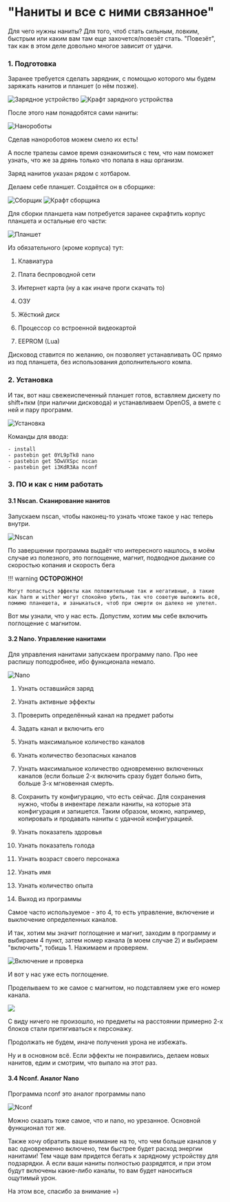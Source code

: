 # "Наниты и все с ними связанное"

Для чего нужны наниты? Для того, чтоб стать сильным, ловким, быстрым или каким вам там еще захочется/повезёт стать. "Повезёт", так как в этом деле довольно многое зависит от удачи.

### 1. Подготовка

Заранее требуется сделать зарядник, с помощью которого мы будем заряжать нанитов и планшет (о нём позже).

![Зарядное устройство](./images/charger.png) ![Крафт зарядного устройства](./images/charger_craft.jpg)

После этого нам понадобятся сами наниты:

![Нанороботы](./images/creating_nanites.jpg)

Сделав нанороботов можем смело их есть!

А после трапезы самое время ознакомиться с тем, что нам поможет узнать, что же за дрянь только что попала в наш организм.

Заряд нанитов указан рядом с хотбаром.

Делаем себе планшет. Создаётся он в сборщике:

![Сборщик](./images/assembler.png) ![Крафт сборщика](./images/assembler_craft.jpg)

Для сборки планшета нам потребуется заранее скрафтить корпус планшета и остальные его части:

![Планшет](./images/creating_tablet.jpg)

Из обязательного (кроме корпуса) тут:

1. Клавиатура

2. Плата беспроводной сети

3. Интернет карта (ну а как иначе проги скачать то)

4. ОЗУ

5. Жёсткий диск

6. Процессор со встроенной видеокартой

7. EEPROM (Lua)

Дисковод ставится по желанию, он позволяет устанавливать ОС прямо из под планшета, без использования дополнительного компа.

### 2. Установка

И так, вот наш свежеиспеченный планшет готов, вставляем дискету по shift+пкм \(при наличии дисковода\) и устанавливаем OpenOS, а вмете с ней и пару программ.

![Установка](./images/installation.jpg)

Команды для ввода:

    - install
    - pastebin get 0YL9pTk8 nano
    - pastebin get 5DwVXSpc nscan
    - pastebin get i3KdR3Aa nconf

### 3. ПО и как с ним работать

#### 3.1 Nscan. Сканирование нанитов

Запускаем nscan, чтобы наконец-то узнать чтоже такое у нас теперь внутри.

![Nscan](./images/nscan.jpg)

По завершении программа выдаёт что интересного нашлось, в моём случае из полезного, это поглощение, магнит, подводное дыхание со скоростью копания и скорость бега

!!! warning
    **ОСТОРОЖНО!**

    Могут попасться эффекты как положительные так и негативные, а такие как harm и wither могут спокойно убить, так что советую выложить всё, помимо планешета, и заныкаться, чтоб при смерти он далеко не улетел.

Вот мы узнали, что у нас есть. Допустим, хотим мы себе включить поглощение с магнитом.

#### 3.2 Nano. Управление нанитами

Для управления нанитами запускаем программу nano. Про нее распишу поподробнее, ибо функционала немало.

![Nano](./images/nano.jpg)

1. Узнать оставшийся заряд

2. Узнать активные эффекты

3. Проверить определённый канал на предмет работы

4. Задать канал и включить его

5. Узнать максимальное количество каналов

6. Узнать количество безопасных каналов

7. Узнать максимальное количество одновременно включенных каналов (если больше 2-х включить сразу будет больно бить, больше 3-х мгновенная смерть.

8. Сохранить ту конфигурацию, что есть сейчас. Для сохранения нужно, чтобы в инвентаре лежали наниты, на которые эта конфигурация и запишется. Таким образом, можно, например, копировать и продавать наниты с удачной конфигурацией.

9. Узнать показатель здоровья

10. Узнать показатель голода

11. Узнать возраст своего персонажа

12. Узнать имя

13. Узнать количество опыта

14. Выход из программы

Самое часто используемое - это 4, то есть управление, включение и выключение определенных каналов.

И так, хотим мы значит поглощение и магнит, заходим в программу и выбираем 4 пункт, затем номер канала (в моем случае 2) и выбираем "включить", тобишь 1. Нажимаем и проверяем.

![Включение и проверка](./images/turn_on_and_test_1.jpg)

И вот у нас уже есть поглощение.

Проделываем то же самое с магнитом, но подставляем уже его номер канала.

![](./images/turn_on_and_test_2.jpg)

С виду ничего не произошло, но предметы на расстоянии примерно 2-х блоков стали притягиваться к персонажу.

Продолжать не будем, иначе получения урона не избежать.

Ну и в основном всё. Если эффекты не понравились, делаем новых нанитов, едим и смотрим, что выпало на этот раз.

#### 3.4 Nconf. Аналог Nano

Программа nconf это аналог программы nano

![Nconf](./images/nconf.jpg)

Можно сказать тоже самое, что и nano, но урезанное. Основной функционал тот же.

Также хочу обратить ваше внимание на то, что чем больше каналов у вас одновременно включено, тем быстрее будет расход энергии нанитами! Тем чаще вам придется бегать к зарядному устройству для подзарядки. А если ваши наниты полностью разрядятся, и при этом будут включены какие-либо каналы, то вам будет наноситься ощутимый урон.

На этом все, спасибо за внимание =\)
